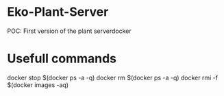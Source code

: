 # Eko-Plant-Server
 
 POC: First version of the plant serverdocker 

# Usefull commands
docker stop $(docker ps -a -q)
docker rm $(docker ps -a -q)
docker rmi -f $(docker images -aq)
